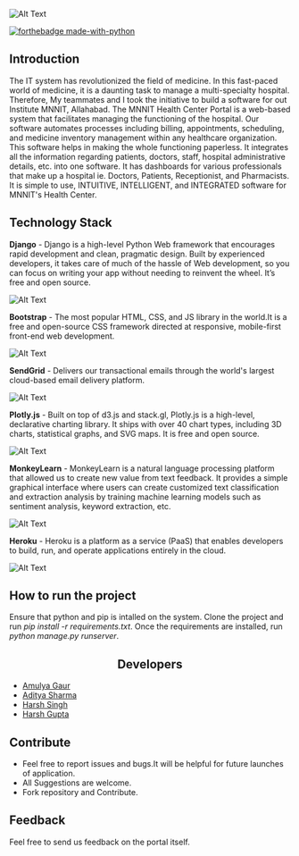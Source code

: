 ![Alt Text](https://dev-to-uploads.s3.amazonaws.com/i/8w9t7hlkfbgf787y88z4.png)

[![forthebadge made-with-python](http://ForTheBadge.com/images/badges/made-with-python.svg)](https://www.python.org/)

## Introduction

The IT system has revolutionized the field of medicine. In this fast-paced world of medicine, it is a daunting task to manage a multi-specialty hospital. Therefore, My teammates and I took the initiative to build a software for out Institute MNNIT, Allahabad. The MNNIT Health Center Portal is a web-based system that facilitates managing the functioning of the hospital.
Our software automates processes including billing, appointments, scheduling, and medicine inventory management within any healthcare organization. This software helps in making the whole functioning paperless. It integrates all the information regarding patients, doctors, staff, hospital administrative details, etc. into one software. It has dashboards for various professionals that make up a hospital ie. Doctors, Patients, Receptionist, and Pharmacists. It is simple to use, INTUITIVE, INTELLIGENT, and INTEGRATED software for MNNIT's Health Center.

## Technology Stack

<b>Django</b> - Django is a high-level Python Web framework that encourages rapid development and clean, pragmatic design. Built by experienced developers, it takes care of much of the hassle of Web development, so you can focus on writing your app without needing to reinvent the wheel. It’s free and open source.

![Alt Text](https://dev-to-uploads.s3.amazonaws.com/i/c9qpc4ek3cmzevqm0lfo.jpeg)

<b>Bootstrap</b> - The most popular HTML, CSS, and JS library in the world.It is a free and open-source CSS framework directed at responsive, mobile-first front-end web development.

![Alt Text](https://dev-to-uploads.s3.amazonaws.com/i/s8sir8nx4fc2zqayi3fq.png)

<b>SendGrid</b> - Delivers our transactional emails through the world's largest cloud-based email delivery platform.

![Alt Text](https://dev-to-uploads.s3.amazonaws.com/i/tt98m0zmwkllrzffenzp.png)

<b>Plotly.js</b> - Built on top of d3.js and stack.gl, Plotly.js is a high-level, declarative charting library. It ships with over 40 chart types, including 3D charts, statistical graphs, and SVG maps.
It is free and open source.

![Alt Text](https://dev-to-uploads.s3.amazonaws.com/i/wlz3qjhi9na0wop5xur7.png)

<b>MonkeyLearn</b> - MonkeyLearn is a natural language processing platform that allowed us to create new value from text feedback. It provides a simple graphical interface where users can create customized text classification and extraction analysis by training machine learning models such as sentiment analysis, keyword extraction, etc.

![Alt Text](https://dev-to-uploads.s3.amazonaws.com/i/tn26v6q2gymerj6axlhc.png)

<b>Heroku</b> - Heroku is a platform as a service (PaaS) that enables developers to build, run, and operate applications entirely in the cloud.

![Alt Text](https://dev-to-uploads.s3.amazonaws.com/i/ksx4iiwta9u15f63t5ha.png)

## How to run the project

Ensure that python and pip is intalled on the system.
Clone the project and run <i>pip install -r requirements.txt</i>.
Once the requirements are installed, run <i>python manage.py runserver</i>.

## <center><b>Developers</b></center>

<ul>
  <li> <a href="https://github.com/amulyagaur">Amulya Gaur</a></li>
  <li> <a href="https://github.com/zoop-ad">Aditya Sharma</a></li>
  <li> <a href="https://github.com/rickyric395">Harsh Singh</a></li>
  <li> <a href="https://github.com/devil6399">Harsh Gupta</a></li>
</ul>

## Contribute

<ul>
  <li>Feel free to report issues and bugs.It will be helpful for future launches of application.</li>
  <li>All Suggestions are welcome.</li>
  <li>Fork repository and Contribute.</li>
</ul>

## Feedback

Feel free to send us feedback on the portal itself.

